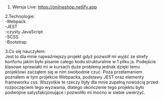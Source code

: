 1. Wersja Live: https://onilneshop.netlify.app

2.Technologie:   
-Webpack  
-JEST  
-czysty JavaScript  
-SCSS  
-Bootstrap  

3.Co się nauczyłem:  
Jest to dla mnie najważniejszy projekt gdyż pozwolił mi wyjść ze strefy konfortu jakim było pisanie całego kodu strukturalnie w 1 pliku js. Podejście klasowe sprawiałó mi w kursach duże problemy jednak dzięki temu projektowi zacząłem się w nim swobodnie czuć. Poza przełamaniem poznałem w tym projekcie Webpacka, podstawy JEST oraz elementy frameworku css. Wszystkie te rzeczy były dla mnie zupełną nowością przed rozpoczęciem tego wyzwania, dlatego ukończenie tego projektu było podwójnie satysfakcjonujące i pozwoliło mi mocno w siebie uwierzyć.

